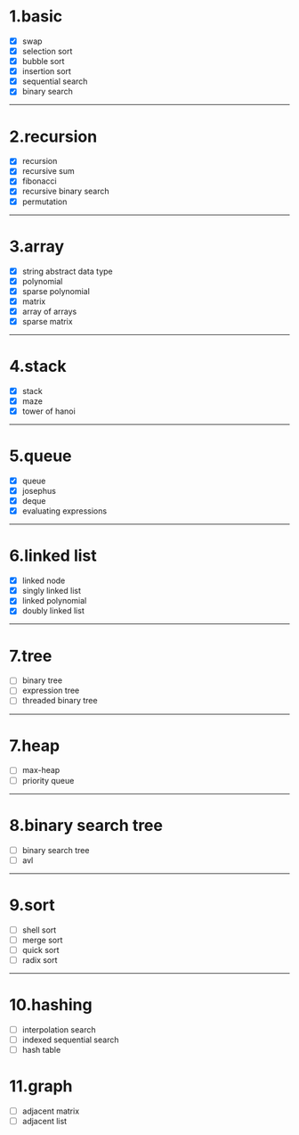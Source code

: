 # 1.basic
- [x] swap
- [x] selection sort
- [x] bubble sort
- [x] insertion sort
- [x] sequential search
- [x] binary search
---

# 2.recursion
- [x] recursion
- [x] recursive sum
- [x] fibonacci
- [x] recursive binary search
- [x] permutation
---

# 3.array
- [x] string abstract data type
- [x] polynomial
- [x] sparse polynomial
- [x] matrix
- [x] array of arrays
- [x] sparse matrix
---

# 4.stack
- [x] stack
- [x] maze
- [x] tower of hanoi
---

# 5.queue
- [x] queue
- [x] josephus
- [x] deque
- [x] evaluating expressions
---

# 6.linked list
- [x] linked node
- [x] singly linked list
- [x] linked polynomial
- [x] doubly linked list
---

# 7.tree
- [ ] binary tree
- [ ] expression tree
- [ ] threaded binary tree
---

# 7.heap
- [ ] max-heap
- [ ] priority queue
---

# 8.binary search tree
- [ ] binary search tree
- [ ] avl
---
# 9.sort
- [ ] shell sort
- [ ] merge sort
- [ ] quick sort
- [ ] radix sort
---
# 10.hashing
- [ ] interpolation search
- [ ] indexed sequential search
- [ ] hash table
# 11.graph
- [ ] adjacent matrix
- [ ] adjacent list